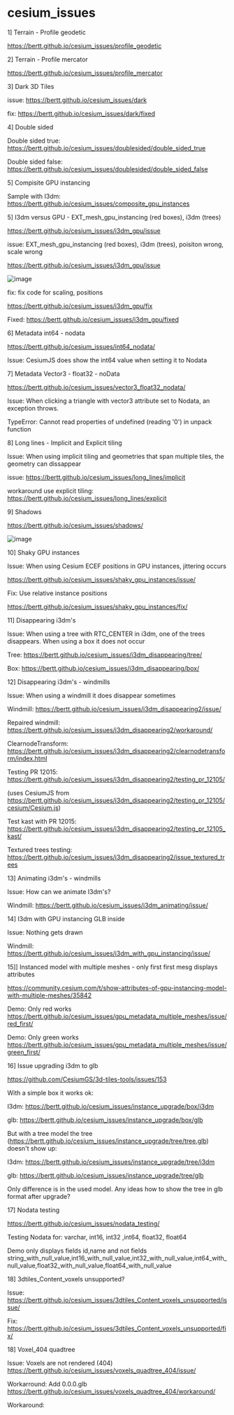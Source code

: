 # cesium_issues


1] Terrain - Profile geodetic

https://bertt.github.io/cesium_issues/profile_geodetic

2] Terrain - Profile mercator

https://bertt.github.io/cesium_issues/profile_mercator

3] Dark 3D Tiles

issue: https://bertt.github.io/cesium_issues/dark

fix: https://bertt.github.io/cesium_issues/dark/fixed

4] Double sided

Double sided true: https://bertt.github.io/cesium_issues/doublesided/double_sided_true

Double sided false: https://bertt.github.io/cesium_issues/doublesided/double_sided_false

5] Compisite GPU instancing

Sample with I3dm: https://bertt.github.io/cesium_issues/composite_gpu_instances

5] I3dm versus GPU -  EXT_mesh_gpu_instancing (red boxes), i3dm (trees)

https://bertt.github.io/cesium_issues/i3dm_gpu/issue

issue: EXT_mesh_gpu_instancing (red boxes), i3dm (trees), poisiton wrong, scale wrong

https://bertt.github.io/cesium_issues/i3dm_gpu/issue

![image](https://github.com/bertt/cesium_issues/assets/538812/8a053b75-c84b-46d1-ae45-01293c3e53f6)

fix: fix code for scaling, positions

https://bertt.github.io/cesium_issues/i3dm_gpu/fix

Fixed: https://bertt.github.io/cesium_issues/i3dm_gpu/fixed


6] Metadata int64 - nodata

https://bertt.github.io/cesium_issues/int64_nodata/

Issue: CesiumJS does show the int64 value when setting it to Nodata

7] Metadata Vector3 - float32 - noData

https://bertt.github.io/cesium_issues/vector3_float32_nodata/

Issue: When clicking a triangle with vector3 attribute set to Nodata, an exception throws.

TypeError: Cannot read properties of undefined (reading '0') in unpack function

8] Long lines - Implicit and Explicit tiling

Issue: When using implicit tiling and geometries that span multiple tiles, the geometry can dissappear

issue: https://bertt.github.io/cesium_issues/long_lines/implicit

workaround use explicit tiling: https://bertt.github.io/cesium_issues/long_lines/explicit

9] Shadows

https://bertt.github.io/cesium_issues/shadows/

![image](https://github.com/bertt/cesium_issues/assets/538812/55b2bc64-dc62-48f8-ac4a-62630326b5ad)

10] Shaky GPU instances

Issue: When using Cesium ECEF positions in GPU instances, jittering occurs

https://bertt.github.io/cesium_issues/shaky_gpu_instances/issue/

Fix: Use relative instance positions

https://bertt.github.io/cesium_issues/shaky_gpu_instances/fix/

11] Disappearing i3dm's

Issue: When using a tree with RTC_CENTER in i3dm, one of the trees disappears. When using a box it does not occur

Tree: https://bertt.github.io/cesium_issues/i3dm_disappearing/tree/

Box: https://bertt.github.io/cesium_issues/i3dm_disappearing/box/

12] Disappearing i3dm's - windmills

Issue: When using a windmill it does disappear sometimes

Windmill: https://bertt.github.io/cesium_issues/i3dm_disappearing2/issue/

Repaired windmill: https://bertt.github.io/cesium_issues/i3dm_disappearing2/workaround/

ClearnodeTransform: https://bertt.github.io/cesium_issues/i3dm_disappearing2/clearnodetransform/index.html

Testing PR 12015: https://bertt.github.io/cesium_issues/i3dm_disappearing2/testing_pr_12105/

(uses CesiumJS from https://bertt.github.io/cesium_issues/i3dm_disappearing2/testing_pr_12105/cesium/Cesium.js)

Test kast with PR 12015: https://bertt.github.io/cesium_issues/i3dm_disappearing2/testing_pr_12105_kast/

Textured trees testing: https://bertt.github.io/cesium_issues/i3dm_disappearing2/issue_textured_trees

13] Animating i3dm's - windmills

Issue: How can we animate I3dm's?

Windmill: https://bertt.github.io/cesium_issues/i3dm_animating/issue/

14] I3dm with GPU instancing GLB inside

Issue: Nothing gets drawn

Windmill: https://bertt.github.io/cesium_issues/i3dm_with_gpu_instancing/issue/

15]] Instanced model with multiple meshes - only first first mesg displays attributes

https://community.cesium.com/t/show-attributes-of-gpu-instancing-model-with-multiple-meshes/35842

Demo: Only red works https://bertt.github.io/cesium_issues/gpu_metadata_multiple_meshes/issue/red_first/

Demo: Only green works https://bertt.github.io/cesium_issues/gpu_metadata_multiple_meshes/issue/green_first/

16] Issue upgrading i3dm to glb

https://github.com/CesiumGS/3d-tiles-tools/issues/153

With a simple box it works ok:

I3dm: https://bertt.github.io/cesium_issues/instance_upgrade/box/i3dm

glb: https://bertt.github.io/cesium_issues/instance_upgrade/box/glb

But with a tree model the tree (https://bertt.github.io/cesium_issues/instance_upgrade/tree/tree.glb) doesn't show up:

I3dm: https://bertt.github.io/cesium_issues/instance_upgrade/tree/i3dm

glb: https://bertt.github.io/cesium_issues/instance_upgrade/tree/glb

Only difference is in the used model. Any ideas how to show the tree in glb format after upgrade?

17] Nodata testing

https://bertt.github.io/cesium_issues/nodata_testing/

Testing Nodata for: varchar, int16, int32 ,int64, float32, float64

Demo only displays fields id,name and not fields string_with_null_value,int16_with_null_value,int32_with_null_value,int64_with_null_value,float32_with_null_value,float64_with_null_value

18] 3dtiles_Content_voxels unsupported?

Issue: https://bertt.github.io/cesium_issues/3dtiles_Content_voxels_unsupported/issue/

Fix: https://bertt.github.io/cesium_issues/3dtiles_Content_voxels_unsupported/fix/


18] Voxel_404 quadtree

Issue: Voxels are not rendered (404) https://bertt.github.io/cesium_issues/voxels_quadtree_404/issue/

Workarround: Add 0.0.0.glb https://bertt.github.io/cesium_issues/voxels_quadtree_404/workaround/



Workaround: 
